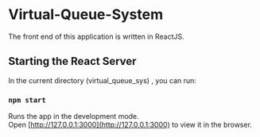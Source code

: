 # Virtual-Queue-System

The front end of this application is written in ReactJS.

## Starting the React Server

In the current directory (virtual_queue_sys) , you can run:

### `npm start`

Runs the app in the development mode.\
Open [http://127.0.0.1:3000](http://127.0.0.1:3000) to view it in the browser.



